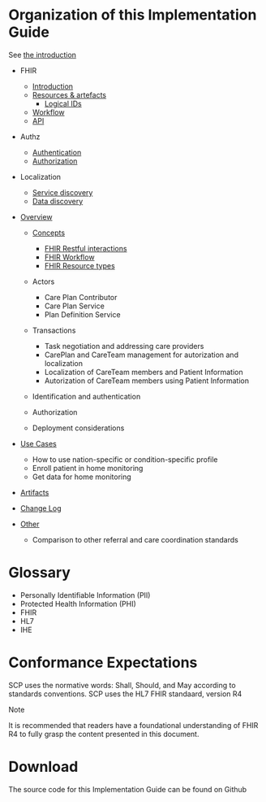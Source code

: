 



# Organization of this Implementation Guide

See [the introduction](introduction.html)

- FHIR 
  - [Introduction](./intro.md)
  - [Resources & artefacts](artifacts.md)
    - [Logical IDs](logical_ids.md)
  - [Workflow](workflow.md)
  - [API](api.md)
- Authz
  - [Authentication](authentication.md)
  - [Authorization](authorization.md)
- Localization
  - [Service discovery](servicediscovery.md)
  - [Data discovery](datadiscovery.md)


- [Overview](./overview.md)

    - [Concepts](./overview.md#concepts)
        - [FHIR Restful interactions](./overview.md#fhir-restful-interactions)
        - [FHIR Workflow](./overview.md#fhir-workflow)
        - [FHIR Resource types](./overview.md#fhir-resource-types)

    - Actors
        - Care Plan Contributor
        - Care Plan Service
        - Plan Definition Service

    - Transactions
        - Task negotiation and addressing care providers
        - CarePlan and CareTeam management for autorization and localization
        - Localization of CareTeam members and Patient Information
        - Autorization of CareTeam members using Patient Information

    - Identification and authentication

    - Authorization

    - Deployment considerations

- [Use Cases](./usecases.md)
    - How to use nation-specific or condition-specific profile
    - Enroll patient in home monitoring
    - Get data for home monitoring

- [Artifacts](./artifacts.md)

- [Change Log](./changelog.md)

- [Other](./other.md)
    - Comparison to other referral and care coordination standards



# Glossary
- Personally Identifiable Information (PII) 
- Protected Health Information (PHI)
- FHIR
- HL7
- IHE



# Conformance Expectations

SCP uses the normative words: Shall, Should, and May according to standards conventions. 
SCP uses the HL7 FHIR standaard, version R4

> [!NOTE]
> It is recommended that readers have a foundational understanding of FHIR R4 to fully grasp the content presented in this document. 


<!-- add other conventions -->




# Download 

<!-- This section will be generated by the IG publisher -->

The source code for this Implementation Guide can be found on Github
